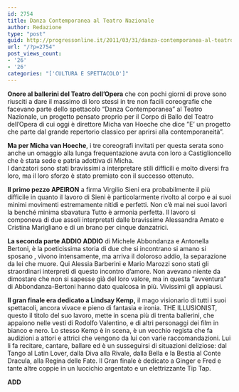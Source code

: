 ```yaml
---
id: 2754
title: Danza Contemporanea al Teatro Nazionale
author: Redazione
type: "post"
guid: http://progressonline.it/2011/03/31/danza-contemporanea-al-teatro-nazionale/
url: "/?p=2754"
post_views_count:
- '26'
- '26'
categories: "['CULTURA E SPETTACOLO']"
---
```


**Onore al ballerini del Teatro dell’Opera** che con pochi giorni di prove sono riusciti a dare il massimo di loro stessi in tre non facili coreografie che facevano parte dello spettacolo “Danza Contemporanea” al Teatro Nazionale, un progetto pensato proprio per il Corpo di Ballo del Teatro dell’Opera di cui oggi è direttore Micha van Hoeche che dice ”E’ un progetto che parte dal grande repertorio classico per aprirsi alla contemporaneità”.

**Ma per Micha van Hoeche**, i tre coreografi invitati per questa serata sono anche un omaggio alla lunga frequentazione avuta con loro a Castiglioncello che è stata sede e patria adottiva di Micha.  
I danzatori sono stati bravissimi a interpretare stili difficili e molto diversi fra loro, ma il loro sforzo è stato premiato con il successo ottenuto.

**Il primo pezzo APEIRON** a firma Virgilio Sieni era probabilmente il più difficile in quanto il lavoro di Sieni è particolarmente rivolto al corpo e ai suoi minimi movimenti estremamente nitidi e perfetti. Non c’è mai nei suoi lavori la benché minima sbavatura Tutto è armonia perfetta. Il lavoro si componeva di due assoli interpretati dalle bravissime Alessandra Amato e Cristina Marigliano e di un brano per cinque danzatrici.

**La seconda parte ADDIO ADDIO** di Michele Abbondanza e Antonella Bertoni, è la poeticissima storia di due che si incontrano si amano si sposano , vivono intensamente, ma arriva il doloroso addio, la separazione da lei che muore. Qui Alessia Barberini e Mario Marozzi sono stati gli straordinari interpreti di questo incontro d’amore. Non avevano niente da dimostare che non si sapesse già del loro valore, ma in questa “avventura” di Abbondanza-Bertoni hanno dato qualcosa in più. Vivissimi gli applausi.

**Il gran finale era dedicato a Lindsay Kemp,** il mago visionario di tutti i suoi spettacoli, ancora vivace e pieno di fantasia e ironia. THE ILLUSIONIST, questo il titolo del suo lavoro, mette in scena più di trenta ballerini, che appaiono nelle vesti di Rodolfo Valentino, e di altri personaggi dei film in bianco e nero. Lo stesso Kemp è in scena, è un vecchio regista che fa audizioni a attori e attrici che vengono da lui con varie raccomandazioni. Lui li fa recitare, cantare, ballare ed è un susseguirsi di situazioni deliziose: dal Tango al Latin Lover, dalla Diva alla Rivale, dalla Bella e la Bestia al Conte Dracula, alla Regina delle Fate. Il Gran finale è dedicato a Ginger e Fred e tante altre coppie in un luccichio argentato e un elettrizzante Tip Tap.

**ADD**